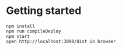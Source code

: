 # Getting started

````
npm install
npm run compileDeploy
npm start
open http://localhost:3000/dist in browser
````
